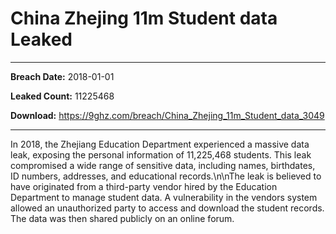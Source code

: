 # China Zhejing 11m Student data Leaked

------------
**Breach Date:** 2018-01-01

**Leaked Count:** 11225468

**Download:** https://9ghz.com/breach/China_Zhejing_11m_Student_data_3049

------------
In 2018, the Zhejiang Education Department experienced a massive data leak, exposing the personal information of 11,225,468 students. This leak compromised a wide range of sensitive data, including names, birthdates, ID numbers, addresses, and educational records.\n\nThe leak is believed to have originated from a third-party vendor hired by the Education Department to manage student data. A vulnerability in the vendors system allowed an unauthorized party to access and download the student records. The data was then shared publicly on an online forum.
